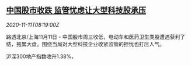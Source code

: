 <!--1605082995000-->
[中国股市收跌 监管忧虑让大型科技股承压](https://cn.reuters.com/article/china-stocks-market-regs-1111-idCNKBS27R0UK)
------

<div><i>2020-11-11T08:19:00Z</i></div><p>路透北京/上海11月11日 - 中国股市周三收低，电动车和医药卫生类股遭遇获利了结，拖累大盘。围绕当局对大型科技企业收紧监管的担忧也打压人气。</p><p>沪深300地产指数收升1.38%，</p>
